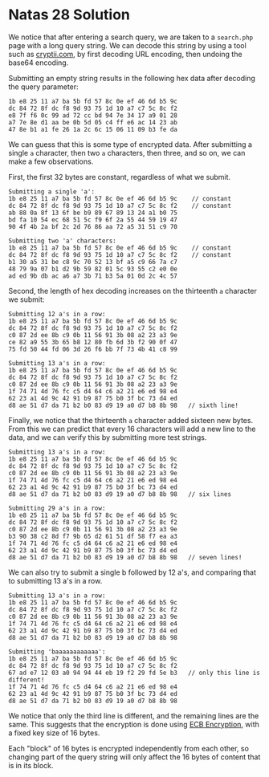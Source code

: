 # Natas 28 Solution

We notice that after entering a search query, we are taken to a `search.php` page with a long query string. We can decode this string by using a tool such as [cryptii.com](https://cryptii.com), by first decoding URL encoding, then undoing the base64 encoding.

Submitting an empty string results in the following hex data after decoding the query parameter:

```
1b e8 25 11 a7 ba 5b fd 57 8c 0e ef 46 6d b5 9c 
dc 84 72 8f dc f8 9d 93 75 1d 10 a7 c7 5c 8c f2
e8 7f f6 0c 99 ad 72 cc bd 94 7e 34 17 a9 01 28 
a7 7e 8e d1 aa be 0b 5d 05 c4 ff e6 ac 14 23 ab
47 8e b1 a1 fe 26 1a 2c 6c 15 06 11 09 b3 fe da
```

We can guess that this is some type of encrypted data. After submitting a single `a` character, then two `a` characters, then three, and so on, we can make a few observations.

First, the first 32 bytes are constant, regardless of what we submit.
```
Submitting a single 'a':
1b e8 25 11 a7 ba 5b fd 57 8c 0e ef 46 6d b5 9c    // constant
dc 84 72 8f dc f8 9d 93 75 1d 10 a7 c7 5c 8c f2    // constant
ab 88 0a 8f 13 6f be b9 89 67 89 13 24 a1 b0 75 
bd fa 10 54 ec 68 51 5c f9 6f 2a 55 44 59 19 47
90 4f 4b 2a bf 2c 2d 76 86 aa 72 a5 31 51 c9 70

Submitting two 'a' characters:
1b e8 25 11 a7 ba 5b fd 57 8c 0e ef 46 6d b5 9c    // constant
dc 84 72 8f dc f8 9d 93 75 1d 10 a7 c7 5c 8c f2    // constant
b1 30 a5 31 be c8 9c 70 52 13 bf a5 c9 66 7a c7 
48 79 9a 07 b1 d2 9b 59 82 01 5c 93 55 c2 e0 0e 
ad ed 9b db ac a6 a7 3b 71 b3 5a 01 0d 2c 4c 57
```

Second, the length of hex decoding increases on the thirteenth `a` character we submit:

```
Submitting 12 a's in a row:
1b e8 25 11 a7 ba 5b fd 57 8c 0e ef 46 6d b5 9c 
dc 84 72 8f dc f8 9d 93 75 1d 10 a7 c7 5c 8c f2
c0 87 2d ee 8b c9 0b 11 56 91 3b 08 a2 23 a3 9e
ce 82 a9 55 3b 65 b8 12 80 fb 6d 3b f2 90 0f 47
75 fd 50 44 fd 06 3d 26 f6 bb 7f 73 4b 41 c8 99

Submitting 13 a's in a row:
1b e8 25 11 a7 ba 5b fd 57 8c 0e ef 46 6d b5 9c 
dc 84 72 8f dc f8 9d 93 75 1d 10 a7 c7 5c 8c f2
c0 87 2d ee 8b c9 0b 11 56 91 3b 08 a2 23 a3 9e
1f 74 71 4d 76 fc c5 d4 64 c6 a2 21 e6 ed 98 e4
62 23 a1 4d 9c 42 91 b9 87 75 b0 3f bc 73 d4 ed
d8 ae 51 d7 da 71 b2 b0 83 d9 19 a0 d7 b8 8b 98   // sixth line!
```

Finally, we notice that the thirteenth `a` character added sixteen new bytes. From this we can predict that every 16 characters will add a new line to the data, and we can verify this by submitting more test strings.

```
Submitting 13 a's in a row:
1b e8 25 11 a7 ba 5b fd 57 8c 0e ef 46 6d b5 9c 
dc 84 72 8f dc f8 9d 93 75 1d 10 a7 c7 5c 8c f2
c0 87 2d ee 8b c9 0b 11 56 91 3b 08 a2 23 a3 9e
1f 74 71 4d 76 fc c5 d4 64 c6 a2 21 e6 ed 98 e4
62 23 a1 4d 9c 42 91 b9 87 75 b0 3f bc 73 d4 ed
d8 ae 51 d7 da 71 b2 b0 83 d9 19 a0 d7 b8 8b 98   // six lines

Submitting 29 a's in a row:
1b e8 25 11 a7 ba 5b fd 57 8c 0e ef 46 6d b5 9c 
dc 84 72 8f dc f8 9d 93 75 1d 10 a7 c7 5c 8c f2
c0 87 2d ee 8b c9 0b 11 56 91 3b 08 a2 23 a3 9e 
b3 90 38 c2 8d f7 9b 65 d2 61 51 df 58 f7 ea a3 
1f 74 71 4d 76 fc c5 d4 64 c6 a2 21 e6 ed 98 e4 
62 23 a1 4d 9c 42 91 b9 87 75 b0 3f bc 73 d4 ed 
d8 ae 51 d7 da 71 b2 b0 83 d9 19 a0 d7 b8 8b 98   // seven lines!
```

We can also try to submit a single b followed by 12 a's, and comparing that to submitting 13 a's in a row.

```
Submitting 13 a's in a row:
1b e8 25 11 a7 ba 5b fd 57 8c 0e ef 46 6d b5 9c 
dc 84 72 8f dc f8 9d 93 75 1d 10 a7 c7 5c 8c f2
c0 87 2d ee 8b c9 0b 11 56 91 3b 08 a2 23 a3 9e
1f 74 71 4d 76 fc c5 d4 64 c6 a2 21 e6 ed 98 e4
62 23 a1 4d 9c 42 91 b9 87 75 b0 3f bc 73 d4 ed
d8 ae 51 d7 da 71 b2 b0 83 d9 19 a0 d7 b8 8b 98

Submitting 'baaaaaaaaaaaa':
1b e8 25 11 a7 ba 5b fd 57 8c 0e ef 46 6d b5 9c
dc 84 72 8f dc f8 9d 93 75 1d 10 a7 c7 5c 8c f2 
67 ad e7 12 03 a0 94 94 44 eb 19 f2 29 fd 5e b3   // only this line is different! 
1f 74 71 4d 76 fc c5 d4 64 c6 a2 21 e6 ed 98 e4 
62 23 a1 4d 9c 42 91 b9 87 75 b0 3f bc 73 d4 ed 
d8 ae 51 d7 da 71 b2 b0 83 d9 19 a0 d7 b8 8b 98
```

We notice that only the third line is different, and the remaining lines are the same. This suggests that the encryption is done using [ECB Encryption](https://en.wikipedia.org/wiki/Block_cipher_mode_of_operation#Electronic_Codebook_(ECB)), with a fixed key size of 16 bytes.

Each "block" of 16 bytes is encrypted independently from each other, so changing part of the query string will only affect the 16 bytes of content that is in its block.
